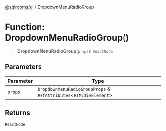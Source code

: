 [@sqlrooms/ui](../index.md) / DropdownMenuRadioGroup

# Function: DropdownMenuRadioGroup()

> **DropdownMenuRadioGroup**(`props`): `ReactNode`

## Parameters

| Parameter | Type |
| ------ | ------ |
| `props` | `DropdownMenuRadioGroupProps` & `RefAttributes`\<`HTMLDivElement`\> |

## Returns

`ReactNode`
